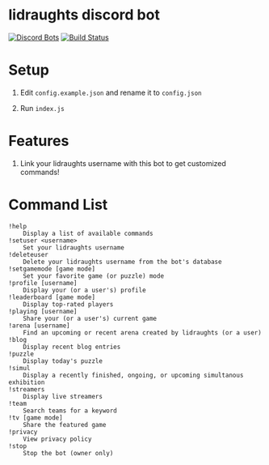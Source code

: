 # lidraughts discord bot
[![Discord Bots](https://discordbots.org/api/widget/status/842330057841049600.svg)](https://discordbots.org/bot/842330057841049600)
[![Build Status](https://github.com/ddugovic/lishogi-discord/workflows/Node.js%20CI/badge.svg)](https://github.com/ddugovic/lishogi-discord/actions?query=workflow%3A%22Node.js+CI%22)

# Setup

1. Edit `config.example.json` and rename it to `config.json`

2. Run `index.js`

# Features

1. Link your lidraughts username with this bot to get customized commands!

# Command List
```
!help
    Display a list of available commands
!setuser <username>
    Set your lidraughts username
!deleteuser
    Delete your lidraughts username from the bot's database
!setgamemode [game mode]
    Set your favorite game (or puzzle) mode
!profile [username]
    Display your (or a user's) profile
!leaderboard [game mode]
    Display top-rated players
!playing [username]
    Share your (or a user's) current game
!arena [username]
    Find an upcoming or recent arena created by lidraughts (or a user)
!blog
    Display recent blog entries
!puzzle
    Display today's puzzle
!simul
    Display a recently finished, ongoing, or upcoming simultanous exhibition
!streamers
    Display live streamers
!team
    Search teams for a keyword
!tv [game mode]
    Share the featured game
!privacy
    View privacy policy
!stop
    Stop the bot (owner only)
```
